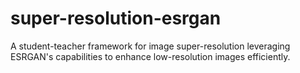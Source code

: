 # super-resolution-esrgan
A student-teacher framework for image super-resolution leveraging ESRGAN's capabilities to enhance low-resolution images efficiently.
